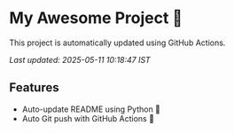 # My Awesome Project 🚀

This project is automatically updated using GitHub Actions.

_Last updated: 2025-05-11 10:18:47 IST_

## Features
- Auto-update README using Python 🐍
- Auto Git push with GitHub Actions 🤖
